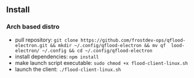 ## Install

### Arch based distro
- pull repository: ```git clone https://github.com/frostdev-ops/qflood-electron.git && mkdir ~/.config/qflood-electron && mv qf  lood-electron/ ~/.config && cd ~/.config/qflood-electron```
- install dependencies: ```npm install```
- make launch script executable: ```sudo chmod +x flood-client-linux.sh```
- launch the client: ```./flood-client-linux.sh```
